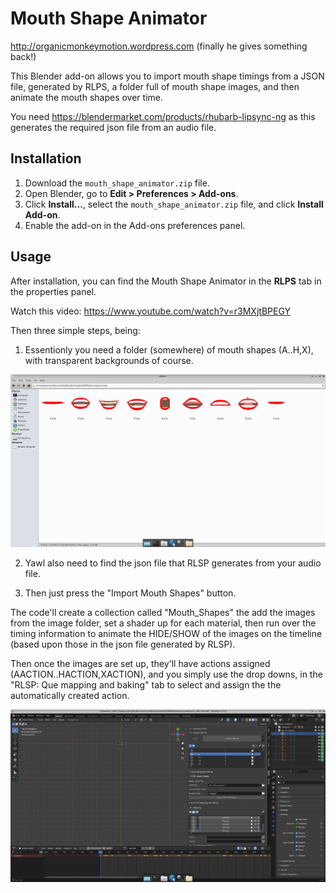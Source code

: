 # Mouth Shape Animator

http://organicmonkeymotion.wordpress.com (finally he gives something back!)

This Blender add-on allows you to import mouth shape timings from a JSON file, generated by RLPS, a folder full of mouth shape images, and then animate the mouth shapes over time.

You need https://blendermarket.com/products/rhubarb-lipsync-ng as this generates the required json file from an audio file.

## Installation
1. Download the `mouth_shape_animator.zip` file.
2. Open Blender, go to **Edit > Preferences > Add-ons**.
3. Click **Install...**, select the `mouth_shape_animator.zip` file, and click **Install Add-on**.
4. Enable the add-on in the Add-ons preferences panel.

## Usage
After installation, you can find the Mouth Shape Animator in the **RLPS** tab in the properties panel.

Watch this video: https://www.youtube.com/watch?v=r3MXjtBPEGY

Then three simple steps, being:

1. Essentionly you need a folder (somewhere) of mouth shapes (A..H,X), with transparent backgrounds of course.

![Alt text](/figures/mouth_shapes.png "Example mouth shapes, scratch out your'e own by all means")

2. Yawl also need to find the json file that RLSP generates from your audio file.

3. Then just press the "Import Mouth Shapes" button.

The code'll create a collection called "Mouth_Shapes" the add the images from the image folder, set a shader up for each material, then run over the timing information to animate the HIDE/SHOW of the images on the timeline (based upon those in the json file generated by RLSP).

Then once the images are set up, they'll have actions assigned (AACTION..HACTION,XACTION), and you simply use the drop downs, in the "RLSP: Que mapping and baking" tab to select and assign the the automatically created action.

![Alt text](/figures/action_assignment.png "The auto-generated actions post assignment")